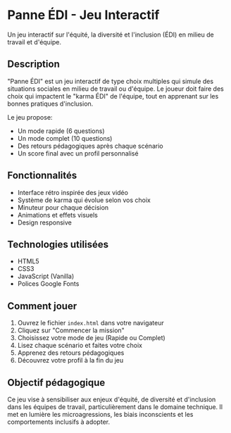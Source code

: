 # Panne ÉDI - Jeu Interactif

Un jeu interactif sur l'équité, la diversité et l'inclusion (ÉDI) en milieu de travail et d'équipe.

## Description

"Panne ÉDI" est un jeu interactif de type choix multiples qui simule des situations sociales en milieu de travail ou d'équipe. Le joueur doit faire des choix qui impactent le "karma ÉDI" de l'équipe, tout en apprenant sur les bonnes pratiques d'inclusion.

Le jeu propose:

- Un mode rapide (6 questions)
- Un mode complet (10 questions)
- Des retours pédagogiques après chaque scénario
- Un score final avec un profil personnalisé

## Fonctionnalités

- Interface rétro inspirée des jeux vidéo
- Système de karma qui évolue selon vos choix
- Minuteur pour chaque décision
- Animations et effets visuels
- Design responsive

## Technologies utilisées

- HTML5
- CSS3
- JavaScript (Vanilla)
- Polices Google Fonts

## Comment jouer

1. Ouvrez le fichier `index.html` dans votre navigateur
2. Cliquez sur "Commencer la mission"
3. Choisissez votre mode de jeu (Rapide ou Complet)
4. Lisez chaque scénario et faites votre choix
5. Apprenez des retours pédagogiques
6. Découvrez votre profil à la fin du jeu

## Objectif pédagogique

Ce jeu vise à sensibiliser aux enjeux d'équité, de diversité et d'inclusion dans les équipes de travail, particulièrement dans le domaine technique. Il met en lumière les microagressions, les biais inconscients et les comportements inclusifs à adopter.
